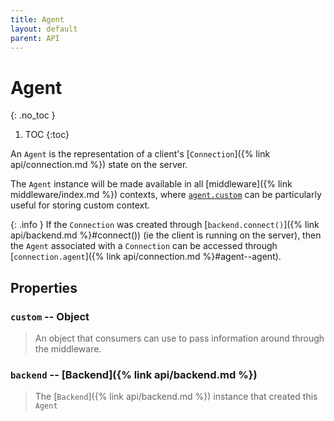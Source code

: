 ```yaml
---
title: Agent
layout: default
parent: API
---
```


# Agent
{: .no_toc }

1. TOC
{:toc}

An `Agent` is the representation of a client's [`Connection`]({% link api/connection.md %}) state on the server.

The `Agent` instance will be made available in all [middleware]({% link middleware/index.md %}) contexts, where [`agent.custom`](#custom--object) can be particularly useful for storing custom context.

{: .info }
If the `Connection` was created through [`backend.connect()`]({% link api/backend.md %}#connect()) (ie the client is running on the server), then the `Agent` associated with a `Connection` can be accessed through [`connection.agent`]({% link api/connection.md %}#agent--agent).

## Properties

### `custom` -- Object

> An object that consumers can use to pass information around through the middleware.

### `backend` -- [Backend]({% link api/backend.md %})

> The [`Backend`]({% link api/backend.md %}) instance that created this `Agent`

